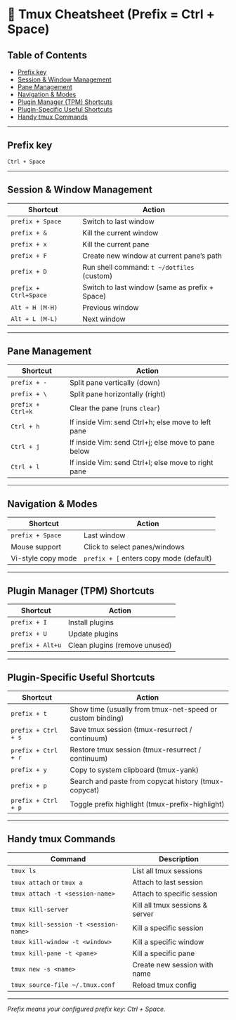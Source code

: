 # 📝 Tmux Cheatsheet (Prefix = Ctrl + Space)

## Table of Contents

- [Prefix key](#prefix-key)  
- [Session & Window Management](#session--window-management)  
- [Pane Management](#pane-management)  
- [Navigation & Modes](#navigation--modes)  
- [Plugin Manager (TPM) Shortcuts](#plugin-manager-tpm-shortcuts)  
- [Plugin-Specific Useful Shortcuts](#plugin-specific-useful-shortcuts)  
- [Handy tmux Commands](#handy-tmux-commands)  

---

## Prefix key  
`Ctrl + Space`

---

## Session & Window Management

| Shortcut              | Action                                 |
|----------------------|---------------------------------------|
| `prefix + Space`      | Switch to last window                  |
| `prefix + &`          | Kill the current window                |
| `prefix + x`          | Kill the current pane                  |
| `prefix + F`          | Create new window at current pane’s path |
| `prefix + D`          | Run shell command: `t ~/dotfiles` (custom) |
| `prefix + Ctrl+Space` | Switch to last window (same as prefix + Space) |
| `Alt + H (M-H)`       | Previous window                       |
| `Alt + L (M-L)`       | Next window                           |

---

## Pane Management

| Shortcut           | Action                                      |
|--------------------|---------------------------------------------|
| `prefix + -`       | Split pane vertically (down)                 |
| `prefix + \`       | Split pane horizontally (right)              |
| `prefix + Ctrl+k`  | Clear the pane (runs `clear`)                 |
| `Ctrl + h`         | If inside Vim: send Ctrl+h; else move to left pane |
| `Ctrl + j`         | If inside Vim: send Ctrl+j; else move to pane below  |
| `Ctrl + l`         | If inside Vim: send Ctrl+l; else move to right pane  |

---

## Navigation & Modes

| Shortcut          | Action                               |
|-------------------|-------------------------------------|
| `prefix + Space`  | Last window                         |
| Mouse support     | Click to select panes/windows       |
| Vi-style copy mode| `prefix + [` enters copy mode (default) |

---

## Plugin Manager (TPM) Shortcuts

| Shortcut           | Action                         |
|--------------------|-------------------------------|
| `prefix + I`       | Install plugins                |
| `prefix + U`       | Update plugins                 |
| `prefix + Alt+u`   | Clean plugins (remove unused)  |

---

## Plugin-Specific Useful Shortcuts

| Shortcut             | Action                                      |
|----------------------|---------------------------------------------|
| `prefix + t`         | Show time (usually from tmux-net-speed or custom binding) |
| `prefix + Ctrl + s`  | Save tmux session (tmux-resurrect / continuum)       |
| `prefix + Ctrl + r`  | Restore tmux session (tmux-resurrect / continuum)    |
| `prefix + y`         | Copy to system clipboard (tmux-yank)                  |
| `prefix + p`         | Search and paste from copycat history (tmux-copycat)  |
| `prefix + Ctrl + p`  | Toggle prefix highlight (tmux-prefix-highlight)       |

---

## Handy tmux Commands

| Command                              | Description                         |
|------------------------------------|-----------------------------------|
| `tmux ls`                          | List all tmux sessions             |
| `tmux attach` or `tmux a`          | Attach to last session              |
| `tmux attach -t <session-name>`    | Attach to specific session          |
| `tmux kill-server`                  | Kill all tmux sessions & server     |
| `tmux kill-session -t <session-name>` | Kill a specific session            |
| `tmux kill-window -t <window>`      | Kill a specific window              |
| `tmux kill-pane -t <pane>`          | Kill a specific pane                |
| `tmux new -s <name>`                | Create new session with name         |
| `tmux source-file ~/.tmux.conf`     | Reload tmux config                  |

---

*Prefix means your configured prefix key: Ctrl + Space.*
